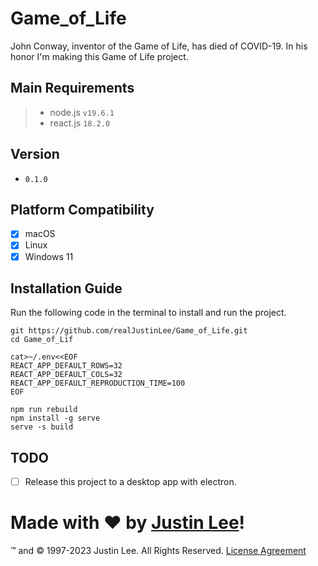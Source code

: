 # Game_of_Life

John Conway, inventor of the Game of Life, has died of COVID-19. In his honor I'm making this Game of Life project.

## Main Requirements

> - node.js `v19.6.1`
> - react.js `18.2.0`

## Version

- `0.1.0`

## Platform Compatibility

- [x] macOS
- [x] Linux
- [x] Windows 11

## Installation Guide

Run the following code in the terminal to install and run the project.

```shell
git https://github.com/realJustinLee/Game_of_Life.git
cd Game_of_Lif

cat>~/.env<<EOF
REACT_APP_DEFAULT_ROWS=32
REACT_APP_DEFAULT_COLS=32
REACT_APP_DEFAULT_REPRODUCTION_TIME=100
EOF

npm run rebuild
npm install -g serve
serve -s build
```

## TODO

- [ ] Release this project to a desktop app with electron.

# Made with ❤ by [Justin Lee](https://github.com/realJustinLee)!

™ and © 1997-2023 Justin Lee. All Rights Reserved. [License Agreement](./LICENSE)
